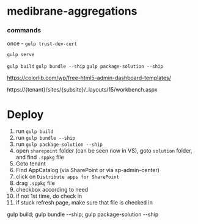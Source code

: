 # medibrane-aggregations

### commands

once - `gulp trust-dev-cert`

`gulp serve`

`gulp build`
`gulp bundle --ship`
`gulp package-solution --ship`

https://colorlib.com/wp/free-html5-admin-dashboard-templates/




https://{tenant}/sites/{subsite}/_layouts/15/workbench.aspx




# Deploy

1. run `gulp build`
2. run `gulp bundle --ship`
3. run `gulp package-solution --ship`
4. open `sharepoint` folder (can be seen now in VS), goto `solution` folder, and find `.sppkg` file
5. Goto tenant
6. Find AppCatalog (via SharePoint or via sp-admin-center)
7. click on `Distribute apps for SharePoint`
8. drag `.sppkg` file
9. checkbox according to need
10. if not 1st time, do check in
11. if stuck refresh page, make sure that file is checked in



gulp build; gulp bundle --ship; gulp package-solution --ship